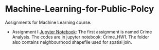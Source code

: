 # Machine-Learning-for-Public-Polcy
Assignments for Machine Learning course.

+ Assignment I [Jupyter Notebook](https://github.com/parthkhare/Machine-Learning-for-Public-Polcy/blob/master/Crime_Analysis/Crime_HW1.ipynb): The first assignment is named Crime Analysis. The codes are in jupyter notebook: Crime_HW1. The folder also contains neighbourhood shapefile used for spatial join.


